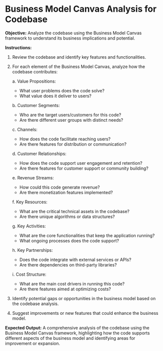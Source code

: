 # Business Model Canvas Analysis for Codebase

**Objective:** Analyze the codebase using the Business Model Canvas framework to understand its business implications and potential.

**Instructions:**

1. Review the codebase and identify key features and functionalities.
2. For each element of the Business Model Canvas, analyze how the codebase contributes:

   a. Value Propositions:
      - What user problems does the code solve?
      - What value does it deliver to users?

   b. Customer Segments:
      - Who are the target users/customers for this code?
      - Are there different user groups with distinct needs?

   c. Channels:
      - How does the code facilitate reaching users?
      - Are there features for distribution or communication?

   d. Customer Relationships:
      - How does the code support user engagement and retention?
      - Are there features for customer support or community building?

   e. Revenue Streams:
      - How could this code generate revenue?
      - Are there monetization features implemented?

   f. Key Resources:
      - What are the critical technical assets in the codebase?
      - Are there unique algorithms or data structures?

   g. Key Activities:
      - What are the core functionalities that keep the application running?
      - What ongoing processes does the code support?

   h. Key Partnerships:
      - Does the code integrate with external services or APIs?
      - Are there dependencies on third-party libraries?

   i. Cost Structure:
      - What are the main cost drivers in running this code?
      - Are there features aimed at optimizing costs?

3. Identify potential gaps or opportunities in the business model based on the codebase analysis.
4. Suggest improvements or new features that could enhance the business model.

**Expected Output:** A comprehensive analysis of the codebase using the Business Model Canvas framework, highlighting how the code supports different aspects of the business model and identifying areas for improvement or expansion.
